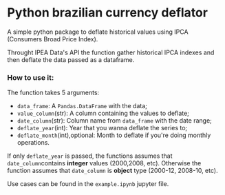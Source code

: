 # Python brazilian currency deflator

A simple python package to deflate historical values using IPCA (Consumers Broad Price Index).

Throught IPEA Data's API the function gather historical IPCA indexes and then deflate the data passed as a dataframe.

### How to use it:

The function takes 5 arguments:
- `data_frame`: A `Pandas.DataFrame` with the data;
- `value_column`(str): A column containing the values to deflate;
- `date_column`(str): Column name from `data_frame` with the date range;
- `deflate_year`(int): Year that you wanna deflate the series to;
- `deflate_month`(int),optional: Month to deflate if you're doing monthly operations.

If only `deflate_year` is passed, the functions assumes that `date_column`contains **integer** values (2000,2008, etc). Otherwise the function assumes that `date_column` is **object** type (2000-12, 2008-10, etc).

Use cases can be found in the `example.ipynb` jupyter file.
